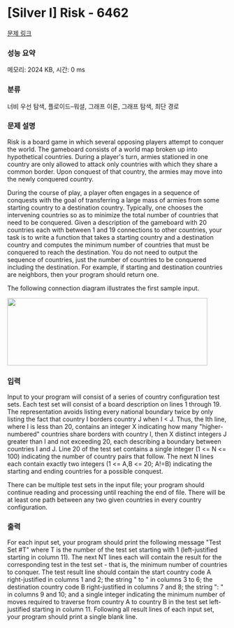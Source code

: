 # [Silver I] Risk - 6462 

[문제 링크](https://www.acmicpc.net/problem/6462) 

### 성능 요약

메모리: 2024 KB, 시간: 0 ms

### 분류

너비 우선 탐색, 플로이드–워셜, 그래프 이론, 그래프 탐색, 최단 경로

### 문제 설명

<p>Risk is a board game in which several opposing players attempt to conquer the world. The gameboard consists of a world map broken up into hypothetical countries. During a player's turn, armies stationed in one country are only allowed to attack only countries with which they share a common border. Upon conquest of that country, the armies may move into the newly conquered country.</p>

<p>During the course of play, a player often engages in a sequence of conquests with the goal of transferring a large mass of armies from some starting country to a destination country. Typically, one chooses the intervening countries so as to minimize the total number of countries that need to be conquered. Given a description of the gameboard with 20 countries each with between 1 and 19 connections to other countries, your task is to write a function that takes a starting country and a destination country and computes the minimum number of countries that must be conquered to reach the destination. You do not need to output the sequence of countries, just the number of countries to be conquered including the destination. For example, if starting and destination countries are neighbors, then your program should return one.</p>

<p>The following connection diagram illustrates the first sample input.</p>

<p><img alt="" src="https://www.acmicpc.net/upload/images2/riskmap.gif" style="height:154px; width:458px"></p>

### 입력 

 <p>Input to your program will consist of a series of country configuration test sets. Each test set will consist of a board description on lines 1 through 19. The representation avoids listing every national boundary twice by only listing the fact that country I borders country J when I < J. Thus, the Ith line, where I is less than 20, contains an integer X indicating how many "higher-numbered" countries share borders with country I, then X distinct integers J greater than I and not exceeding 20, each describing a boundary between countries I and J. Line 20 of the test set contains a single integer (1 <= N <= 100) indicating the number of country pairs that follow. The next N lines each contain exactly two integers (1 <= A,B <= 20; A!=B) indicating the starting and ending countries for a possible conquest.</p>

<p>There can be multiple test sets in the input file; your program should continue reading and processing until reaching the end of file. There will be at least one path between any two given countries in every country configuration.</p>

### 출력 

 <p>For each input set, your program should print the following message "Test Set #T" where T is the number of the test set starting with 1 (left-justified starting in column 11). The next NT lines each will contain the result for the corresponding test in the test set - that is, the minimum number of countries to conquer. The test result line should contain the start country code A right-justified in columns 1 and 2; the string " to " in columns 3 to 6; the destination country code B right-justified in columns 7 and 8; the string ": " in columns 9 and 10; and a single integer indicating the minimum number of moves required to traverse from country A to country B in the test set left-justified starting in column 11. Following all result lines of each input set, your program should print a single blank line.</p>

